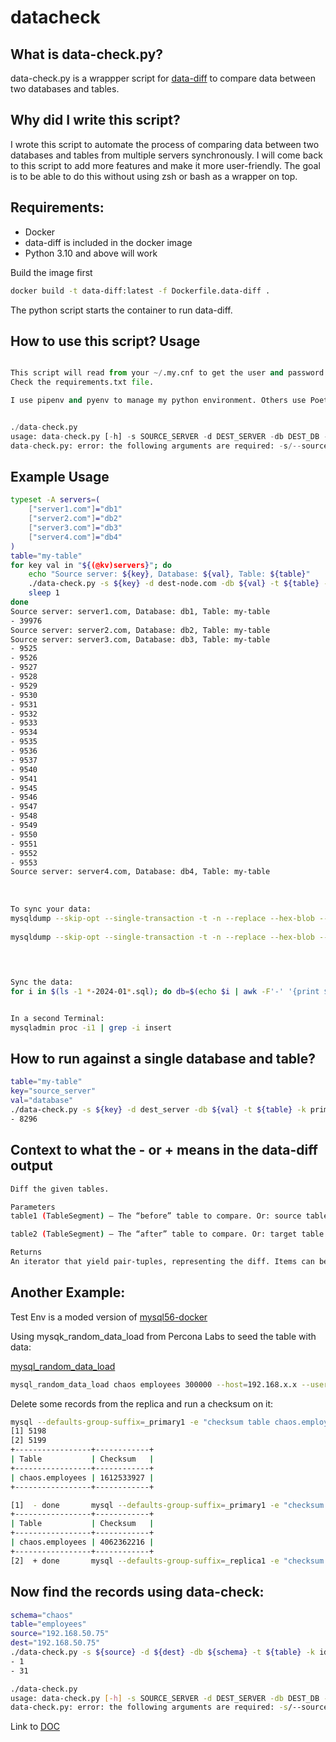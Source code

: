 # datacheck

## What is data-check.py?

data-check.py is a wrappper script for [data-diff](https://github.com/datafold/data-diff) to compare data between two databases and tables.

## Why did I write this script?

I wrote this script to automate the process of comparing data between two databases and tables from multiple servers synchronously. I will come back to this script to add more features and make it more user-friendly. The goal is to be able to do this without using zsh or bash as a wrapper on top.


## Requirements:

- Docker 
- data-diff is included in the docker image
- Python 3.10 and above will work


Build the image first

```bash
docker build -t data-diff:latest -f Dockerfile.data-diff .
```

The python script starts the container to run data-diff.

## How to use this script? Usage

```python

This script will read from your ~/.my.cnf to get the user and password. You need configparser.
Check the requirements.txt file.  

I use pipenv and pyenv to manage my python environment. Others use Poetry or pip.


./data-check.py
usage: data-check.py [-h] -s SOURCE_SERVER -d DEST_SERVER -db DEST_DB -t TABLE -k PRIMARY_KEY
data-check.py: error: the following arguments are required: -s/--source_server, -d/--dest_server, -db/--dest_db, -t/--table, -k/--primary_key
```

## Example Usage

```bash
typeset -A servers=(
    ["server1.com"]="db1"
    ["server2.com"]="db2"
    ["server3.com"]="db3"
    ["server4.com"]="db4"
)
table="my-table"
for key val in "${(@kv)servers}"; do
    echo "Source server: ${key}, Database: ${val}, Table: ${table}"
    ./data-check.py -s ${key} -d dest-node.com -db ${val} -t ${table} -k id
    sleep 1
done
Source server: server1.com, Database: db1, Table: my-table
- 39976
Source server: server2.com, Database: db2, Table: my-table
Source server: server3.com, Database: db3, Table: my-table
- 9525
- 9526
- 9527
- 9528
- 9529
- 9530
- 9531
- 9532
- 9533
- 9534
- 9535
- 9536
- 9537
- 9540
- 9541
- 9545
- 9546
- 9547
- 9548
- 9549
- 9550
- 9551
- 9552
- 9553
Source server: server4.com, Database: db4, Table: my-table
 
 
 
To sync your data:
mysqldump --skip-opt --single-transaction -t -n --replace --hex-blob --quick --extended-insert db3 my-table --where="id IN (9525, 9526, 9527, 9528, 9529, 9530, 9531, 9532, 9533, 9534, 9535, 9536, 9537, 9540, 9541, 9545, 9546, 9547, 9548, 9549, 9550, 9551, 9552, 9553)" > $(hostname)-diffs-db3-my-table-$(date +%F).sql
 
mysqldump --skip-opt --single-transaction -t -n --replace --hex-blob --quick --extended-insert db1 my-table --where="id IN (39976)" > $(hostname)-diffs-db1-my-table-$(date +%F).sql
 
 


Sync the data:
for i in $(ls -1 *-2024-01*.sql); do db=$(echo $i | awk -F'-' '{print $(NF-3)}'); echo "Current file is ${i} and database ${db}"; cat ${i} | mysql ${db} ; sleep 1; done


In a second Terminal:
mysqladmin proc -i1 | grep -i insert
```

## How to run against a single database and table?

```bash
table="my-table"
key="source_server"
val="database"
./data-check.py -s ${key} -d dest_server -db ${val} -t ${table} -k primary_key
- 8296
```


## Context to what the - or + means in the data-diff output

```bash
Diff the given tables.

Parameters
table1 (TableSegment) – The “before” table to compare. Or: source table

table2 (TableSegment) – The “after” table to compare. Or: target table

Returns
An iterator that yield pair-tuples, representing the diff. Items can be either - (‘-’, row) for items in table1 but not in table2. (‘+’, row) for items in table2 but not in table1. Where row is a tuple of values, corresponding to the diffed columns.
```


## Another Example:

Test Env is a moded version of [mysql56-docker](https://github.com/ChaosHour/mysql56-docker)



Using mysqk_random_data_load from Percona Labs to seed the table with data:

[mysql_random_data_load](https://github.com/Percona-Lab/mysql_random_data_load) 

```bash
mysql_random_data_load chaos employees 300000 --host=192.168.x.x --user=root --password=xxxxx
```

Delete some records from the replica and run a checksum on it:

```bash
mysql --defaults-group-suffix=_primary1 -e "checksum table chaos.employees" & mysql --defaults-group-suffix=_replica1 -e "checksum table chaos.employees" &
[1] 5198
[2] 5199
+-----------------+------------+
| Table           | Checksum   |
+-----------------+------------+
| chaos.employees | 1612533927 |
+-----------------+------------+

[1]  - done       mysql --defaults-group-suffix=_primary1 -e "checksum table chaos.employees"
+-----------------+------------+
| Table           | Checksum   |
+-----------------+------------+
| chaos.employees | 4062362216 |
+-----------------+------------+
[2]  + done       mysql --defaults-group-suffix=_replica1 -e "checksum table chaos.employees"
```


## Now find the records using data-check:
```bash
schema="chaos"
table="employees"
source="192.168.50.75"
dest="192.168.50.75"
./data-check.py -s ${source} -d ${dest} -db ${schema} -t ${table} -k id -b 20 -th 4
- 1
- 31
```

```bash
./data-check.py
usage: data-check.py [-h] -s SOURCE_SERVER -d DEST_SERVER -db DEST_DB -t TABLE -k PRIMARY_KEY [-b BISECTION_FACTOR] [-th THREADS]
data-check.py: error: the following arguments are required: -s/--source_server, -d/--dest_server, -db/--dest_db, -t/--table, -k/--primary_key
```


Link to [DOC](https://data-diff.readthedocs.io/en/latest/python-api.html#data_diff.diff_tables)